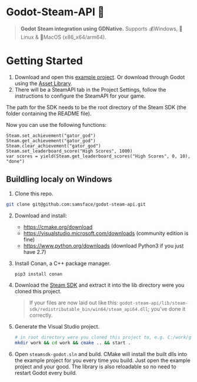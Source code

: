 # Godot-Steam-API 💨

> **Godot Steam integration using GDNative.** Supports 💰Windows, 🐧Linux & 🍏MacOS (x86_x64/arm64).

# Getting Started
1. Download and open this [example project](https://github.com/samsface/godot-steam-api/archive/refs/heads/master.zip). Or download through Godot using the [Asset Library](https://godotengine.org/asset-library/asset/1020).
3. There will be a SteamAPI tab in the Project Settings, follow the instructions to configure the SteamAPI for your game.

The path for the SDK needs to be the root directory of the Steam SDK (the folder containing the README file).

Now you can use the following functions:
```gdscript
Steam.set_achievement("gator_god")
Steam.get_achievement("gator_god")
Steam.clear_achievement("gator_god")
Steam.set_leaderboard_score("High Scores", 1000)
var scores = yield(Steam.get_leaderboard_scores("High Scores", 0, 10), "done")
```

## Buildling localy on Windows

1. Clone this repo.
  ``` sh
  git clone git@github.com:samsface/godot-steam-api.git
  ```

2. Download and install:
    - https://cmake.org/download
    - https://visualstudio.microsoft.com/downloads (community edition is fine)
    - https://www.python.org/downloads (download Python3 if you just have 2.7)

3. Install Conan, a C++ package manager.
    ``` sh
    pip3 install conan
    ```

4. Download the [Steam SDK](https://partner.steamgames.com/downloads/steamworks_sdk_152.zip) and extract it into the lib directory were you cloned this project.
    > If your files are now laid out like this: `godot-steam-api/lib/steam-sdk/redistributable_bin/win64/steam_api64.dll`; you've done it correctly. 

5. Generate the Visual Studio project.
    ```sh
    # in root directory were you cloned this project to, e.g. C:/work/godot-steam-api
    mkdir work && cd work && cmake .. && start .
    ```

6. Open `steamsdk-godot.sln` and build. CMake will install the built dlls into the example project for you every time you build. Just open the example project and your good. The library is also reloadable so no need to restart Godot every build.
